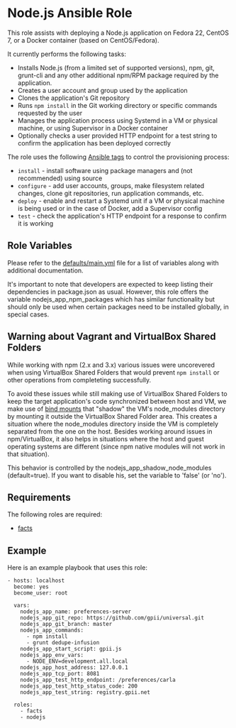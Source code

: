 # Node.js Ansible Role

This role assists with deploying a Node.js application on Fedora 22, CentOS 7, or a Docker container (based on CentOS/Fedora). 

It currently performs the following tasks:

* Installs Node.js (from a limited set of supported versions), npm, git, grunt-cli and any other additional npm/RPM package required by the application.
* Creates a user account and group used by the application
* Clones the application's Git repository
* Runs ``npm install`` in the Git working directory or specific commands requested by the user
* Manages the application process using Systemd in a VM or physical machine, or using Supervisor in a Docker container
* Optionally checks a user provided HTTP endpoint for a test string to confirm the application has been deployed correctly

The role uses the following [Ansible tags](http://docs.ansible.com/ansible/playbooks_tags.html) to control the provisioning process:

* ``install`` - install software using package managers and (not recommended) using source 
* ``configure`` - add user accounts, groups, make filesystem related changes, clone git repositories, run application commands, etc.
* ``deploy`` - enable and restart a Systemd unit if a VM or physical machine is being used or in the case of Docker, add a Supervisor config
* ``test`` - check the application's HTTP endpoint for a response to confirm it is working

## Role Variables

Please refer to the [defaults/main.yml](https://github.com/idi-ops/ansible-nodejs/blob/master/defaults/main.yml) file for a list of variables along with additional documentation.

It's important to note that developers are expected to keep listing their dependencies in package.json as usual. However, this role offers the variable nodejs_app_npm_packages which has similar functionality but should only be used when certain packages need to be installed globally, in special cases.

## Warning about Vagrant and VirtualBox Shared Folders

While working with npm (2.x and 3.x) various issues were uncorevered when using VirtualBox Shared Folders that would prevent `npm install` or other operations from completeting successfully.

To avoid these issues while still making use of VirtualBox Shared Folders to keep the target application's code synchronized between host and VM, we make use of [bind mounts](https://access.redhat.com/documentation/en-US/Red_Hat_Enterprise_Linux/5/html/Global_File_System_2/s1-manage-mountorder.html) that "shadow" the VM's node_modules directory by mounting it outside the VirtualBox Shared Folder area. This creates a situation where the node_modules directory inside the VM is completely separated from the one on the host. Besides working around issues in npm/VirtualBox, it also helps in situations where the host and guest operating systems are different (since npm native modules will not work in that situation).

This behavior is controlled by the nodejs_app_shadow_node_modules (default=true). If you want to disable his, set the variable to 'false' (or 'no').

## Requirements

The following roles are required:

*  [facts](https://github.com/idi-ops/ansible-facts/)

## Example

Here is an example playbook that uses this role:

```
- hosts: localhost
  become: yes
  become_user: root

  vars:
    nodejs_app_name: preferences-server
    nodejs_app_git_repo: https://github.com/gpii/universal.git
    nodejs_app_git_branch: master
    nodejs_app_commands:
      - npm install
      - grunt dedupe-infusion
    nodejs_app_start_script: gpii.js
    nodejs_app_env_vars:
      - NODE_ENV=development.all.local
    nodejs_app_host_address: 127.0.0.1
    nodejs_app_tcp_port: 8081
    nodejs_app_test_http_endpoint: /preferences/carla
    nodejs_app_test_http_status_code: 200
    nodejs_app_test_string: registry.gpii.net

  roles:
    - facts
    - nodejs
```
